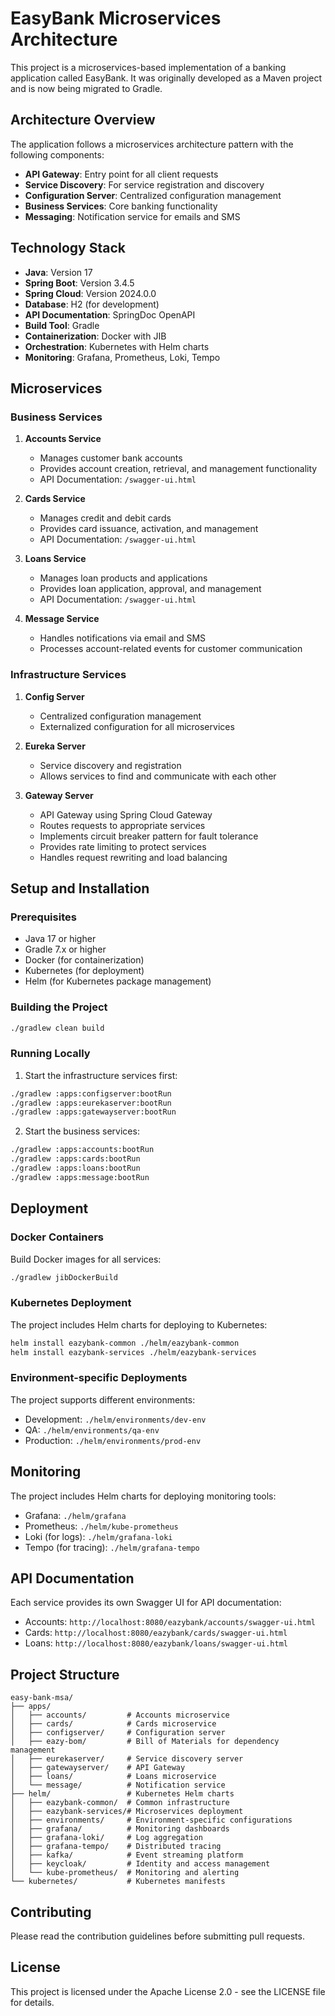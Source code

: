 # EasyBank Microservices Architecture

This project is a microservices-based implementation of a banking application called EasyBank. It was originally developed as a Maven project and is now being migrated to Gradle.

## Architecture Overview

The application follows a microservices architecture pattern with the following components:

- **API Gateway**: Entry point for all client requests
- **Service Discovery**: For service registration and discovery
- **Configuration Server**: Centralized configuration management
- **Business Services**: Core banking functionality
- **Messaging**: Notification service for emails and SMS

## Technology Stack

- **Java**: Version 17
- **Spring Boot**: Version 3.4.5
- **Spring Cloud**: Version 2024.0.0
- **Database**: H2 (for development)
- **API Documentation**: SpringDoc OpenAPI
- **Build Tool**: Gradle
- **Containerization**: Docker with JIB
- **Orchestration**: Kubernetes with Helm charts
- **Monitoring**: Grafana, Prometheus, Loki, Tempo

## Microservices

### Business Services

1. **Accounts Service**
   - Manages customer bank accounts
   - Provides account creation, retrieval, and management functionality
   - API Documentation: `/swagger-ui.html`

2. **Cards Service**
   - Manages credit and debit cards
   - Provides card issuance, activation, and management
   - API Documentation: `/swagger-ui.html`

3. **Loans Service**
   - Manages loan products and applications
   - Provides loan application, approval, and management
   - API Documentation: `/swagger-ui.html`

4. **Message Service**
   - Handles notifications via email and SMS
   - Processes account-related events for customer communication

### Infrastructure Services

1. **Config Server**
   - Centralized configuration management
   - Externalized configuration for all microservices

2. **Eureka Server**
   - Service discovery and registration
   - Allows services to find and communicate with each other

3. **Gateway Server**
   - API Gateway using Spring Cloud Gateway
   - Routes requests to appropriate services
   - Implements circuit breaker pattern for fault tolerance
   - Provides rate limiting to protect services
   - Handles request rewriting and load balancing

## Setup and Installation

### Prerequisites

- Java 17 or higher
- Gradle 7.x or higher
- Docker (for containerization)
- Kubernetes (for deployment)
- Helm (for Kubernetes package management)

### Building the Project

```bash
./gradlew clean build
```

### Running Locally

1. Start the infrastructure services first:

```bash
./gradlew :apps:configserver:bootRun
./gradlew :apps:eurekaserver:bootRun
./gradlew :apps:gatewayserver:bootRun
```

2. Start the business services:

```bash
./gradlew :apps:accounts:bootRun
./gradlew :apps:cards:bootRun
./gradlew :apps:loans:bootRun
./gradlew :apps:message:bootRun
```

## Deployment

### Docker Containers

Build Docker images for all services:

```bash
./gradlew jibDockerBuild
```

### Kubernetes Deployment

The project includes Helm charts for deploying to Kubernetes:

```bash
helm install eazybank-common ./helm/eazybank-common
helm install eazybank-services ./helm/eazybank-services
```

### Environment-specific Deployments

The project supports different environments:

- Development: `./helm/environments/dev-env`
- QA: `./helm/environments/qa-env`
- Production: `./helm/environments/prod-env`

## Monitoring

The project includes Helm charts for deploying monitoring tools:

- Grafana: `./helm/grafana`
- Prometheus: `./helm/kube-prometheus`
- Loki (for logs): `./helm/grafana-loki`
- Tempo (for tracing): `./helm/grafana-tempo`

## API Documentation

Each service provides its own Swagger UI for API documentation:

- Accounts: `http://localhost:8080/eazybank/accounts/swagger-ui.html`
- Cards: `http://localhost:8080/eazybank/cards/swagger-ui.html`
- Loans: `http://localhost:8080/eazybank/loans/swagger-ui.html`

## Project Structure

```
easy-bank-msa/
├── apps/
│   ├── accounts/         # Accounts microservice
│   ├── cards/            # Cards microservice
│   ├── configserver/     # Configuration server
│   ├── eazy-bom/         # Bill of Materials for dependency management
│   ├── eurekaserver/     # Service discovery server
│   ├── gatewayserver/    # API Gateway
│   ├── loans/            # Loans microservice
│   └── message/          # Notification service
├── helm/                 # Kubernetes Helm charts
│   ├── eazybank-common/  # Common infrastructure
│   ├── eazybank-services/# Microservices deployment
│   ├── environments/     # Environment-specific configurations
│   ├── grafana/          # Monitoring dashboards
│   ├── grafana-loki/     # Log aggregation
│   ├── grafana-tempo/    # Distributed tracing
│   ├── kafka/            # Event streaming platform
│   ├── keycloak/         # Identity and access management
│   └── kube-prometheus/  # Monitoring and alerting
└── kubernetes/           # Kubernetes manifests
```

## Contributing

Please read the contribution guidelines before submitting pull requests.

## License

This project is licensed under the Apache License 2.0 - see the LICENSE file for details.
